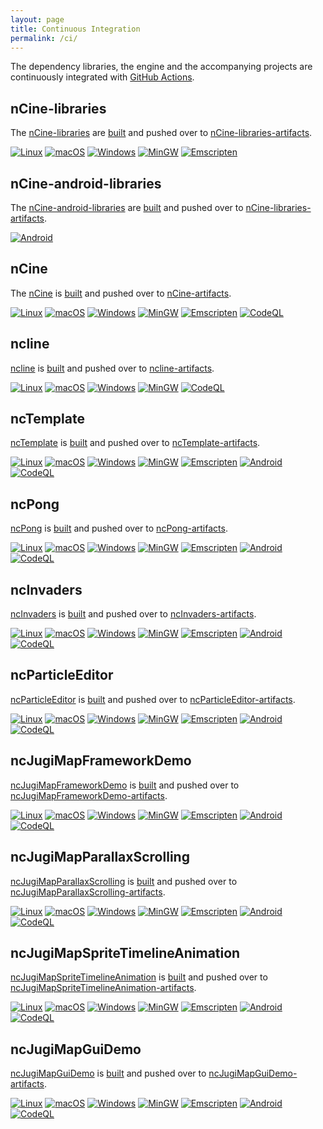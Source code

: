 ```yaml
---
layout: page
title: Continuous Integration
permalink: /ci/
---
```


The dependency libraries, the engine and the accompanying projects are continuously integrated with [GitHub Actions](https://github.com/features/actions).

## nCine-libraries

The [nCine-libraries](https://github.com/nCine/nCine-libraries) are [built](https://github.com/nCine/nCine-libraries/actions) and pushed over to [nCine-libraries-artifacts](https://github.com/nCine/nCine-libraries-artifacts).

[![Linux](https://github.com/nCine/nCine-libraries/workflows/Linux/badge.svg)](https://github.com/nCine/nCine-libraries/actions?workflow=Linux)
[![macOS](https://github.com/nCine/nCine-libraries/workflows/macOS/badge.svg)](https://github.com/nCine/nCine-libraries/actions?workflow=macOS)
[![Windows](https://github.com/nCine/nCine-libraries/workflows/Windows/badge.svg)](https://github.com/nCine/nCine-libraries/actions?workflow=Windows)
[![MinGW](https://github.com/nCine/nCine-libraries/workflows/MinGW/badge.svg)](https://github.com/nCine/nCine-libraries/actions?workflow=MinGW)
[![Emscripten](https://github.com/nCine/nCine-libraries/workflows/Emscripten/badge.svg)](https://github.com/nCine/nCine-libraries/actions?workflow=Emscripten)

## nCine-android-libraries

The [nCine-android-libraries](https://github.com/nCine/nCine-android-libraries) are [built](https://github.com/nCine/nCine-android-libraries/actions) and pushed over to [nCine-libraries-artifacts](https://github.com/nCine/nCine-libraries-artifacts).

[![Android](https://github.com/nCine/nCine-android-libraries/workflows/Android/badge.svg)](https://github.com/nCine/nCine-android-libraries/actions?workflow=Android)

## nCine

The [nCine](https://github.com/nCine/nCine) is [built](https://github.com/nCine/nCine/actions) and pushed over to [nCine-artifacts](https://github.com/nCine/nCine-artifacts).

[![Linux](https://github.com/nCine/nCine/workflows/Linux/badge.svg)](https://github.com/nCine/nCine/actions?workflow=Linux)
[![macOS](https://github.com/nCine/nCine/workflows/macOS/badge.svg)](https://github.com/nCine/nCine/actions?workflow=macOS)
[![Windows](https://github.com/nCine/nCine/workflows/Windows/badge.svg)](https://github.com/nCine/nCine/actions?workflow=Windows)
[![MinGW](https://github.com/nCine/nCine/workflows/MinGW/badge.svg)](https://github.com/nCine/nCine/actions?workflow=MinGW)
[![Emscripten](https://github.com/nCine/nCine/workflows/Emscripten/badge.svg)](https://github.com/nCine/nCine/actions?workflow=Emscripten)
[![CodeQL](https://github.com/nCine/nCine/workflows/CodeQL/badge.svg)](https://github.com/nCine/nCine/actions?workflow=CodeQL)

## ncline

[ncline](https://github.com/nCine/ncline) is [built](https://github.com/nCine/ncline/actions) and pushed over to [ncline-artifacts](https://github.com/nCine/ncline-artifacts).

[![Linux](https://github.com/nCine/ncline/workflows/Linux/badge.svg)](https://github.com/nCine/ncline/actions?workflow=Linux)
[![macOS](https://github.com/nCine/ncline/workflows/macOS/badge.svg)](https://github.com/nCine/ncline/actions?workflow=macOS)
[![Windows](https://github.com/nCine/ncline/workflows/Windows/badge.svg)](https://github.com/nCine/ncline/actions?workflow=Windows)
[![MinGW](https://github.com/nCine/ncline/workflows/MinGW/badge.svg)](https://github.com/nCine/ncline/actions?workflow=MinGW)
[![CodeQL](https://github.com/nCine/ncline/workflows/CodeQL/badge.svg)](https://github.com/nCine/ncline/actions?workflow=CodeQL)

## ncTemplate

[ncTemplate](https://github.com/nCine/ncTemplate) is [built](https://github.com/nCine/ncTemplate/actions) and pushed over to [ncTemplate-artifacts](https://github.com/nCine/ncTemplate-artifacts).

[![Linux](https://github.com/nCine/ncTemplate/workflows/Linux/badge.svg)](https://github.com/nCine/ncTemplate/actions?workflow=Linux)
[![macOS](https://github.com/nCine/ncTemplate/workflows/macOS/badge.svg)](https://github.com/nCine/ncTemplate/actions?workflow=macOS)
[![Windows](https://github.com/nCine/ncTemplate/workflows/Windows/badge.svg)](https://github.com/nCine/ncTemplate/actions?workflow=Windows)
[![MinGW](https://github.com/nCine/ncTemplate/workflows/MinGW/badge.svg)](https://github.com/nCine/ncTemplate/actions?workflow=MinGW)
[![Emscripten](https://github.com/nCine/ncTemplate/workflows/Emscripten/badge.svg)](https://github.com/nCine/ncTemplate/actions?workflow=Emscripten)
[![Android](https://github.com/nCine/ncTemplate/workflows/Android/badge.svg)](https://github.com/nCine/ncTemplate/actions?workflow=Android)
[![CodeQL](https://github.com/nCine/ncTemplate/workflows/CodeQL/badge.svg)](https://github.com/nCine/ncTemplate/actions?workflow=CodeQL)

## ncPong

[ncPong](https://github.com/nCine/ncPong) is [built](https://dev.azure.com/encelo/nCine/_build?definitionId=4) and pushed over to [ncPong-artifacts](https://github.com/nCine/ncPong-artifacts).

[![Linux](https://github.com/nCine/ncPong/workflows/Linux/badge.svg)](https://github.com/nCine/ncPong/actions?workflow=Linux)
[![macOS](https://github.com/nCine/ncPong/workflows/macOS/badge.svg)](https://github.com/nCine/ncPong/actions?workflow=macOS)
[![Windows](https://github.com/nCine/ncPong/workflows/Windows/badge.svg)](https://github.com/nCine/ncPong/actions?workflow=Windows)
[![MinGW](https://github.com/nCine/ncPong/workflows/MinGW/badge.svg)](https://github.com/nCine/ncPong/actions?workflow=MinGW)
[![Emscripten](https://github.com/nCine/ncPong/workflows/Emscripten/badge.svg)](https://github.com/nCine/ncPong/actions?workflow=Emscripten)
[![Android](https://github.com/nCine/ncPong/workflows/Android/badge.svg)](https://github.com/nCine/ncPong/actions?workflow=Android)
[![CodeQL](https://github.com/nCine/ncPong/workflows/CodeQL/badge.svg)](https://github.com/nCine/ncPong/actions?workflow=CodeQL)

## ncInvaders

[ncInvaders](https://github.com/nCine/ncInvaders) is [built](https://github.com/nCine/ncInvaders/actions) and pushed over to [ncInvaders-artifacts](https://github.com/nCine/ncInvaders-artifacts).

[![Linux](https://github.com/nCine/ncInvaders/workflows/Linux/badge.svg)](https://github.com/nCine/ncInvaders/actions?workflow=Linux)
[![macOS](https://github.com/nCine/ncInvaders/workflows/macOS/badge.svg)](https://github.com/nCine/ncInvaders/actions?workflow=macOS)
[![Windows](https://github.com/nCine/ncInvaders/workflows/Windows/badge.svg)](https://github.com/nCine/ncInvaders/actions?workflow=Windows)
[![MinGW](https://github.com/nCine/ncInvaders/workflows/MinGW/badge.svg)](https://github.com/nCine/ncInvaders/actions?workflow=MinGW)
[![Emscripten](https://github.com/nCine/ncInvaders/workflows/Emscripten/badge.svg)](https://github.com/nCine/ncInvaders/actions?workflow=Emscripten)
[![Android](https://github.com/nCine/ncInvaders/workflows/Android/badge.svg)](https://github.com/nCine/ncInvaders/actions?workflow=Android)
[![CodeQL](https://github.com/nCine/ncInvaders/workflows/CodeQL/badge.svg)](https://github.com/nCine/ncInvaders/actions?workflow=CodeQL)

## ncParticleEditor

[ncParticleEditor](https://github.com/nCine/ncParticleEditor) is [built](https://github.com/nCine/ncParticleEditor/actions) and pushed over to [ncParticleEditor-artifacts](https://github.com/nCine/ncParticleEditor-artifacts).

[![Linux](https://github.com/nCine/ncParticleEditor/workflows/Linux/badge.svg)](https://github.com/nCine/ncParticleEditor/actions?workflow=Linux)
[![macOS](https://github.com/nCine/ncParticleEditor/workflows/macOS/badge.svg)](https://github.com/nCine/ncParticleEditor/actions?workflow=macOS)
[![Windows](https://github.com/nCine/ncParticleEditor/workflows/Windows/badge.svg)](https://github.com/nCine/ncParticleEditor/actions?workflow=Windows)
[![MinGW](https://github.com/nCine/ncParticleEditor/workflows/MinGW/badge.svg)](https://github.com/nCine/ncParticleEditor/actions?workflow=MinGW)
[![Emscripten](https://github.com/nCine/ncParticleEditor/workflows/Emscripten/badge.svg)](https://github.com/nCine/ncParticleEditor/actions?workflow=Emscripten)
[![Android](https://github.com/nCine/ncParticleEditor/workflows/Android/badge.svg)](https://github.com/nCine/ncParticleEditor/actions?workflow=Android)
[![CodeQL](https://github.com/nCine/ncParticleEditor/workflows/CodeQL/badge.svg)](https://github.com/nCine/ncParticleEditor/actions?workflow=CodeQL)

## ncJugiMapFrameworkDemo

[ncJugiMapFrameworkDemo](https://github.com/nCine/ncJugiMapFrameworkDemo) is [built](https://github.com/nCine/ncJugiMapFrameworkDemo/actions) and pushed over to [ncJugiMapFrameworkDemo-artifacts](https://github.com/nCine/ncJugiMapFrameworkDemo-artifacts).

[![Linux](https://github.com/nCine/ncJugiMapFrameworkDemo/workflows/Linux/badge.svg)](https://github.com/nCine/ncJugiMapFrameworkDemo/actions?workflow=Linux)
[![macOS](https://github.com/nCine/ncJugiMapFrameworkDemo/workflows/macOS/badge.svg)](https://github.com/nCine/ncJugiMapFrameworkDemo/actions?workflow=macOS)
[![Windows](https://github.com/nCine/ncJugiMapFrameworkDemo/workflows/Windows/badge.svg)](https://github.com/nCine/ncJugiMapFrameworkDemo/actions?workflow=Windows)
[![MinGW](https://github.com/nCine/ncJugiMapFrameworkDemo/workflows/MinGW/badge.svg)](https://github.com/nCine/ncJugiMapFrameworkDemo/actions?workflow=MinGW)
[![Emscripten](https://github.com/nCine/ncJugiMapFrameworkDemo/workflows/Emscripten/badge.svg)](https://github.com/nCine/ncJugiMapFrameworkDemo/actions?workflow=Emscripten)
[![Android](https://github.com/nCine/ncJugiMapFrameworkDemo/workflows/Android/badge.svg)](https://github.com/nCine/ncJugiMapFrameworkDemo/actions?workflow=Android)
[![CodeQL](https://github.com/nCine/ncJugiMapFrameworkDemo/workflows/CodeQL/badge.svg)](https://github.com/nCine/ncJugiMapFrameworkDemo/actions?workflow=CodeQL)

## ncJugiMapParallaxScrolling

[ncJugiMapParallaxScrolling](https://github.com/nCine/ncJugiMapParallaxScrolling) is [built](https://github.com/nCine/ncJugiMapParallaxScrolling/actions) and pushed over to [ncJugiMapParallaxScrolling-artifacts](https://github.com/nCine/ncJugiMapParallaxScrolling-artifacts).

[![Linux](https://github.com/nCine/ncJugiMapParallaxScrolling/workflows/Linux/badge.svg)](https://github.com/nCine/ncJugiMapParallaxScrolling/actions?workflow=Linux)
[![macOS](https://github.com/nCine/ncJugiMapParallaxScrolling/workflows/macOS/badge.svg)](https://github.com/nCine/ncJugiMapParallaxScrolling/actions?workflow=macOS)
[![Windows](https://github.com/nCine/ncJugiMapParallaxScrolling/workflows/Windows/badge.svg)](https://github.com/nCine/ncJugiMapParallaxScrolling/actions?workflow=Windows)
[![MinGW](https://github.com/nCine/ncJugiMapParallaxScrolling/workflows/MinGW/badge.svg)](https://github.com/nCine/ncJugiMapParallaxScrolling/actions?workflow=MinGW)
[![Emscripten](https://github.com/nCine/ncJugiMapParallaxScrolling/workflows/Emscripten/badge.svg)](https://github.com/nCine/ncJugiMapParallaxScrolling/actions?workflow=Emscripten)
[![Android](https://github.com/nCine/ncJugiMapParallaxScrolling/workflows/Android/badge.svg)](https://github.com/nCine/ncJugiMapParallaxScrolling/actions?workflow=Android)
[![CodeQL](https://github.com/nCine/ncJugiMapParallaxScrolling/workflows/CodeQL/badge.svg)](https://github.com/nCine/ncJugiMapParallaxScrolling/actions?workflow=CodeQL)

## ncJugiMapSpriteTimelineAnimation

[ncJugiMapSpriteTimelineAnimation](https://github.com/nCine/ncJugiMapSpriteTimelineAnimation) is [built](https://github.com/nCine/ncJugiMapSpriteTimelineAnimation/actions) and pushed over to [ncJugiMapSpriteTimelineAnimation-artifacts](https://github.com/nCine/ncJugiMapSpriteTimelineAnimation-artifacts).

[![Linux](https://github.com/nCine/ncJugiMapSpriteTimelineAnimation/workflows/Linux/badge.svg)](https://github.com/nCine/ncJugiMapSpriteTimelineAnimation/actions?workflow=Linux)
[![macOS](https://github.com/nCine/ncJugiMapSpriteTimelineAnimation/workflows/macOS/badge.svg)](https://github.com/nCine/ncJugiMapSpriteTimelineAnimation/actions?workflow=macOS)
[![Windows](https://github.com/nCine/ncJugiMapSpriteTimelineAnimation/workflows/Windows/badge.svg)](https://github.com/nCine/ncJugiMapSpriteTimelineAnimation/actions?workflow=Windows)
[![MinGW](https://github.com/nCine/ncJugiMapSpriteTimelineAnimation/workflows/MinGW/badge.svg)](https://github.com/nCine/ncJugiMapSpriteTimelineAnimation/actions?workflow=MinGW)
[![Emscripten](https://github.com/nCine/ncJugiMapSpriteTimelineAnimation/workflows/Emscripten/badge.svg)](https://github.com/nCine/ncJugiMapSpriteTimelineAnimation/actions?workflow=Emscripten)
[![Android](https://github.com/nCine/ncJugiMapSpriteTimelineAnimation/workflows/Android/badge.svg)](https://github.com/nCine/ncJugiMapSpriteTimelineAnimation/actions?workflow=Android)
[![CodeQL](https://github.com/nCine/ncJugiMapSpriteTimelineAnimation/workflows/CodeQL/badge.svg)](https://github.com/nCine/ncJugiMapSpriteTimelineAnimation/actions?workflow=CodeQL)

## ncJugiMapGuiDemo

[ncJugiMapGuiDemo](https://github.com/nCine/ncJugiMapGuiDemo) is [built](https://github.com/nCine/ncJugiMapGuiDemo/actions) and pushed over to [ncJugiMapGuiDemo-artifacts](https://github.com/nCine/ncJugiMapGuiDemo-artifacts).

[![Linux](https://github.com/nCine/ncJugiMapGuiDemo/workflows/Linux/badge.svg)](https://github.com/nCine/ncJugiMapGuiDemo/actions?workflow=Linux)
[![macOS](https://github.com/nCine/ncJugiMapGuiDemo/workflows/macOS/badge.svg)](https://github.com/nCine/ncJugiMapGuiDemo/actions?workflow=macOS)
[![Windows](https://github.com/nCine/ncJugiMapGuiDemo/workflows/Windows/badge.svg)](https://github.com/nCine/ncJugiMapGuiDemo/actions?workflow=Windows)
[![MinGW](https://github.com/nCine/ncJugiMapGuiDemo/workflows/MinGW/badge.svg)](https://github.com/nCine/ncJugiMapGuiDemo/actions?workflow=MinGW)
[![Emscripten](https://github.com/nCine/ncJugiMapGuiDemo/workflows/Emscripten/badge.svg)](https://github.com/nCine/ncJugiMapGuiDemo/actions?workflow=Emscripten)
[![Android](https://github.com/nCine/ncJugiMapGuiDemo/workflows/Android/badge.svg)](https://github.com/nCine/ncJugiMapGuiDemo/actions?workflow=Android)
[![CodeQL](https://github.com/nCine/ncJugiMapGuiDemo/workflows/CodeQL/badge.svg)](https://github.com/nCine/ncJugiMapGuiDemo/actions?workflow=CodeQL)

